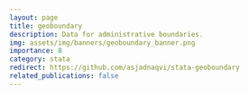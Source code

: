 ```yaml
---
layout: page
title: geoboundary
description: Data for administrative boundaries.
img: assets/img/banners/geoboundary_banner.png
importance: 8
category: stata
redirect: https://github.com/asjadnaqvi/stata-geoboundary
related_publications: false
---
```


